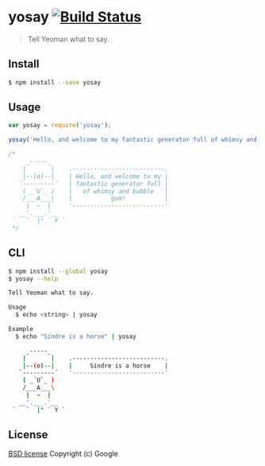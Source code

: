 # yosay [![Build Status](https://travis-ci.org/yeoman/yosay.svg?branch=master)](https://travis-ci.org/yeoman/yosay)

> Tell Yeoman what to say.


## Install
```bash
$ npm install --save yosay
```


## Usage
```javascript
var yosay = require('yosay');

yosay('Hello, and welcome to my fantastic generator full of whimsy and bubble gum!');

/*
     _-----_
    |       |    .--------------------------.
    |--(o)--|    | Hello, and welcome to my |
   `---------´   | fantastic generator full |
    ( _´U`_ )    |   of whimsy and bubble   |
    /___A___\    |           gum!           |
     |  ~  |     '--------------------------'
   __'.___.'__
 ´   `  |° ´ Y `
 */
```


## CLI
```bash
$ npm install --global yosay
$ yosay --help

Tell Yeoman what to say.

Usage
  $ echo <string> | yosay

Example
  $ echo "Sindre is a horse" | yosay

     _-----_
    |       |    .--------------------------.
    |--(o)--|    |     Sindre is a horse    |
   `---------´   '--------------------------'
    ( _´U`_ )
    /___A___\
     |  ~  |
   __'.___.'__
 ´   `  |° ´ Y `
```


## License
[BSD license](http://opensource.org/licenses/bsd-license.php)
Copyright (c) Google
